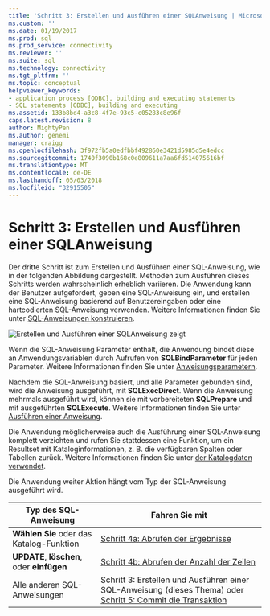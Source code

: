 ```yaml
---
title: 'Schritt 3: Erstellen und Ausführen einer SQL­Anweisung | Microsoft Docs'
ms.custom: ''
ms.date: 01/19/2017
ms.prod: sql
ms.prod_service: connectivity
ms.reviewer: ''
ms.suite: sql
ms.technology: connectivity
ms.tgt_pltfrm: ''
ms.topic: conceptual
helpviewer_keywords:
- application process [ODBC], building and executing statements
- SQL statements [ODBC], building and executing
ms.assetid: 133b8bd4-a3c8-4f7e-93c5-c05283c8e96f
caps.latest.revision: 8
author: MightyPen
ms.author: genemi
manager: craigg
ms.openlocfilehash: 3f972fb5a0edfbbf492860e3421d5985d5e4edcc
ms.sourcegitcommit: 1740f3090b168c0e809611a7aa6fd514075616bf
ms.translationtype: MT
ms.contentlocale: de-DE
ms.lasthandoff: 05/03/2018
ms.locfileid: "32915505"
---
```

# <a name="step-3-build-and-execute-an-sql-statement"></a>Schritt 3: Erstellen und Ausführen einer SQL­Anweisung
Der dritte Schritt ist zum Erstellen und Ausführen einer SQL-Anweisung, wie in der folgenden Abbildung dargestellt. Methoden zum Ausführen dieses Schritts werden wahrscheinlich erheblich variieren. Die Anwendung kann der Benutzer aufgefordert, geben eine SQL-Anweisung ein, und erstellen eine SQL-Anweisung basierend auf Benutzereingaben oder eine hartcodierten SQL-Anweisung verwenden. Weitere Informationen finden Sie unter [SQL-Anweisungen konstruieren](../../../odbc/reference/develop-app/constructing-sql-statements.md).  
  
 ![Erstellen und Ausführen einer SQL­Anweisung zeigt](../../../odbc/reference/develop-app/media/pr13.gif "pr13")  
  
 Wenn die SQL-Anweisung Parameter enthält, die Anwendung bindet diese an Anwendungsvariablen durch Aufrufen von **SQLBindParameter** für jeden Parameter. Weitere Informationen finden Sie unter [Anweisungsparametern](../../../odbc/reference/develop-app/statement-parameters.md).  
  
 Nachdem die SQL-Anweisung basiert, und alle Parameter gebunden sind, wird die Anweisung ausgeführt, mit **SQLExecDirect**. Wenn die Anweisung mehrmals ausgeführt wird, können sie mit vorbereiteten **SQLPrepare** und mit ausgeführten **SQLExecute**. Weitere Informationen finden Sie unter [Ausführen einer Anweisung](../../../odbc/reference/develop-app/executing-a-statement.md).  
  
 Die Anwendung möglicherweise auch die Ausführung einer SQL-Anweisung komplett verzichten und rufen Sie stattdessen eine Funktion, um ein Resultset mit Kataloginformationen, z. B. die verfügbaren Spalten oder Tabellen zurück. Weitere Informationen finden Sie unter [der Katalogdaten verwendet](../../../odbc/reference/develop-app/uses-of-catalog-data.md).  
  
 Die Anwendung weiter Aktion hängt vom Typ der SQL-Anweisung ausgeführt wird.  
  
|Typ des SQL-Anweisung|Fahren Sie mit|  
|---------------------------|----------------|  
|**Wählen Sie** oder das Katalog-Funktion|[Schritt 4a: Abrufen der Ergebnisse](../../../odbc/reference/develop-app/step-4a-fetch-the-results.md)|  
|**UPDATE**, **löschen**, oder **einfügen**|[Schritt 4b: Abrufen der Anzahl der Zeilen](../../../odbc/reference/develop-app/step-4b-fetch-the-row-count.md)|  
|Alle anderen SQL-Anweisungen|Schritt 3: Erstellen und Ausführen einer SQL-Anweisung (dieses Thema) oder [Schritt 5: Commit die Transaktion](../../../odbc/reference/develop-app/step-5-commit-the-transaction.md)|
